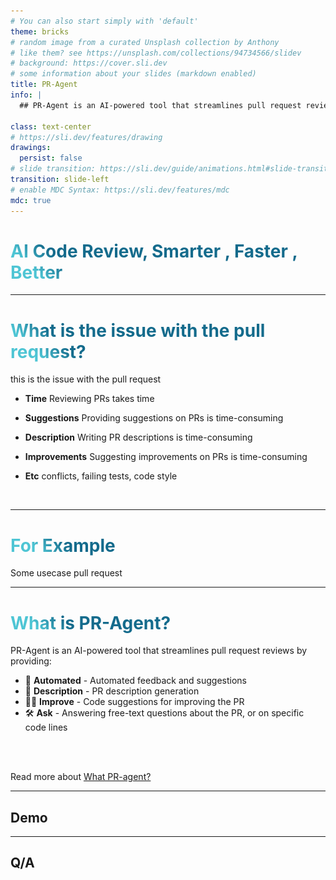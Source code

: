 ```yaml
---
# You can also start simply with 'default'
theme: bricks
# random image from a curated Unsplash collection by Anthony
# like them? see https://unsplash.com/collections/94734566/slidev
# background: https://cover.sli.dev
# some information about your slides (markdown enabled)
title: PR-Agent
info: |
  ## PR-Agent is an AI-powered tool that streamlines pull request reviews
  
class: text-center
# https://sli.dev/features/drawing
drawings:
  persist: false
# slide transition: https://sli.dev/guide/animations.html#slide-transitions
transition: slide-left
# enable MDC Syntax: https://sli.dev/features/mdc
mdc: true
---
```


# AI Code Review, Smarter , Faster , Better

<div class="abs-br m-6 text-xl">
  <a href="https://github.com/qodo-ai/pr-agent" target="_blank" class="slidev-icon-btn">
    <carbon:logo-github />
  </a>
</div>

---

# What is the issue with the pull request?

this is the issue with the pull request

<v-clicks>

- <b v-mark.orange="1">Time</b> Reviewing PRs takes time

- <b v-mark.orange="2">Suggestions</b> Providing suggestions on PRs is time-consuming

- <b v-mark.orange="3">Description</b> Writing PR descriptions is time-consuming

- <b v-mark.orange="4">Improvements</b> Suggesting improvements on PRs is time-consuming

- <b v-mark.orange="5">Etc</b> conflicts, failing tests, code style
</v-clicks>

<br>

<style>

h1 {
  background-color: #2B90B6;
  background-image: linear-gradient(45deg, #4EC5D4 10%, #146b8c 20%);
  background-size: 100%;
  -webkit-background-clip: text;
  -moz-background-clip: text;
  -webkit-text-fill-color: transparent;
  -moz-text-fill-color: transparent;
}
</style>

---

# For Example

Some usecase  pull request

<v-switch>
  <template #1>
  <img  src="./public/detail-pr.png" alt="" />
  
   </template>
  <template #2>
  <img  src="./public/change-pr.png" alt="" />
  </template>
  <template #3>
  <img  src="./public/change-pr.png" alt="" />

  <img
  class="absolute -left-0 right-150 w-80 h-50"
  src="https://media3.giphy.com/media/v1.Y2lkPTc5MGI3NjExa2RzNGJtNnh0MDZ1bWQ1YXR5YzIzamR5eWoyaTlubnp1aHV5YnZnYyZlcD12MV9pbnRlcm5hbF9naWZfYnlfaWQmY3Q9Zw/mXJ0lKR3HyhyixeLNn/giphy.gif"
  alt=""
  />

 <img
  class="absolute -left-0 right-50 w-80 h-50"
  src="https://media.giphy.com/media/3o72F7RrTPW6jymXew/giphy.gif?cid=790b7611eemcw3v0maxbmbkkjem2fwh9aelmnm4v3mq6cvn4&ep=v1_gifs_search&rid=giphy.gif&ct=g"
  alt=""
  />

  </template>
</v-switch>

---

# What is PR-Agent?

PR-Agent is an AI-powered tool that streamlines pull request reviews by providing:

- 📝 **Automated** - Automated feedback and suggestions
- 🎨 **Description** - PR description generation
- 🧑‍💻 **Improve** - Code suggestions for improving the PR
- 🛠 **Ask** - Answering free-text questions about the PR, or on specific code lines
<br>

<br>

Read more about [What PR-agent?](https://qodo-merge-docs.qodo.ai/)

<style>
h1 {
  background-color: #2B90B6;
  background-image: linear-gradient(45deg, #4EC5D4 10%, #146b8c 20%);
  background-size: 100%;
  -webkit-background-clip: text;
  -moz-background-clip: text;
  -webkit-text-fill-color: transparent;
  -moz-text-fill-color: transparent;
}
</style>

---

<div class="text-center">
  <h2>Demo</h2>
</div>

---

<div class="text-center">
  <h2>Q/A</h2>
</div>
